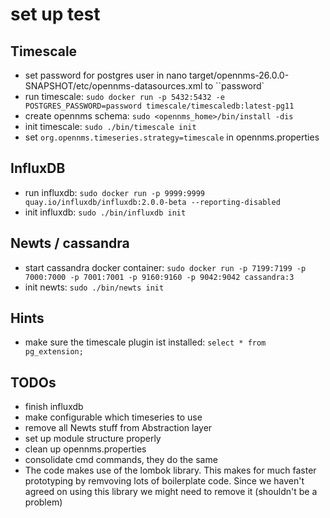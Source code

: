 # set up test

## Timescale 
* set password for postgres user in nano target/opennms-26.0.0-SNAPSHOT/etc/opennms-datasources.xml to ``password`
* run timescale:
  ``sudo docker run -p 5432:5432 -e POSTGRES_PASSWORD=password timescale/timescaledb:latest-pg11``
* create opennms schema: ``sudo <opennms_home>/bin/install -dis``
* init timescale: ``sudo ./bin/timescale init``
* set ```org.opennms.timeseries.strategy=timescale``` in opennms.properties

## InfluxDB
* run influxdb: ``sudo docker run -p 9999:9999 quay.io/influxdb/influxdb:2.0.0-beta --reporting-disabled``
* init influxdb: ``sudo ./bin/influxdb init``

## Newts / cassandra
* start cassandra docker container: ```sudo docker run -p 7199:7199 -p 7000:7000 -p 7001:7001 -p 9160:9160 -p 9042:9042 cassandra:3```
* init newts: ``sudo ./bin/newts init``

## Hints
* make sure the timescale plugin ist installed: ``select * from pg_extension;``

## TODOs
* finish influxdb
* make configurable which timeseries to use
* remove all Newts stuff from Abstraction layer
* set up module structure properly
* clean up opennms.properties
* consolidate cmd commands, they do the same
* The code makes use of the lombok library. This makes for much faster prototyping by remvoving lots of boilerplate code. Since we haven't agreed on using this library we might need to remove it (shouldn't be a problem)
